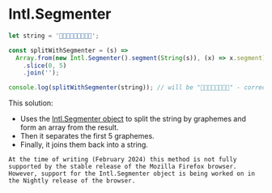 # Intl.Segmenter

```javascript
let string = '👨‍👨‍👧‍👧💜🤧🤒🏥😀';

const splitWithSegmenter = (s) =>
  Array.from(new Intl.Segmenter().segment(String(s)), (x) => x.segment)
    .slice(0, 5)
    .join('');

console.log(splitWithSegmenter(string)); // will be "👨‍👨‍👧‍👧💜🤧🤒🏥" - correct, yay!
```

This solution:

- Uses the [Intl.Segmenter object][segmenter] to split the string by graphemes and form an array from the result.
- Then it separates the first 5 graphemes.
- Finally, it joins them back into a string.

<!-- prettier-ignore-start -->
~~~~exercism/note
At the time of writing (February 2024) this method is not fully supported by the stable release of the Mozilla Firefox browser.
However, support for the Intl.Segmenter object is being worked on in the Nightly release of the browser.
~~~~
<!-- prettier-ignore-end -->

[segmenter]: https://developer.mozilla.org/en-US/docs/Web/JavaScript/Reference/Global_Objects/Intl/Segmenter
